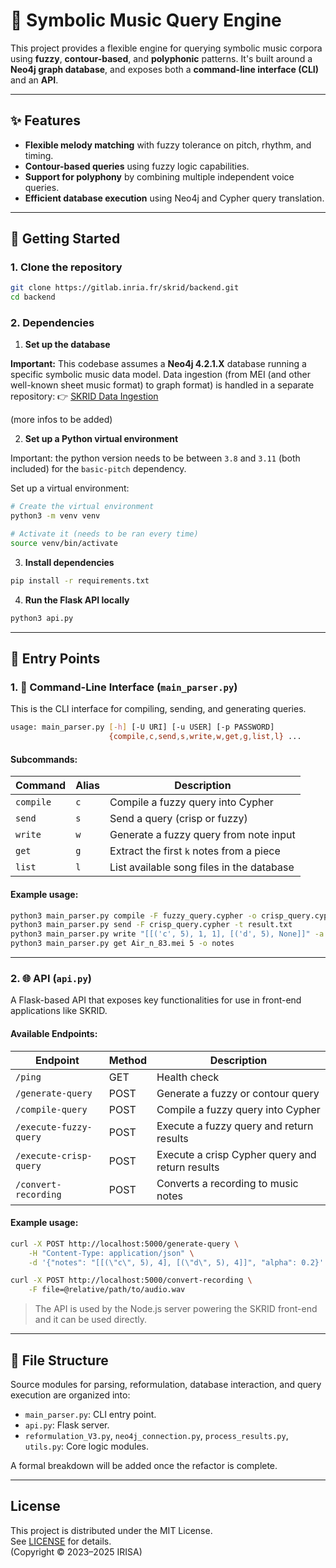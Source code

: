 # 🎼 Symbolic Music Query Engine

This project provides a flexible engine for querying symbolic music corpora using **fuzzy**, **contour-based**, and **polyphonic** patterns. It's built around a **Neo4j graph database**, and exposes both a **command-line interface (CLI)** and an **API**.

---

## ✨ Features

- **Flexible melody matching** with fuzzy tolerance on pitch, rhythm, and timing.
- **Contour-based queries** using fuzzy logic capabilities.
- **Support for polyphony** by combining multiple independent voice queries.
- **Efficient database execution** using Neo4j and Cypher query translation.

---

## 🚀 Getting Started

### 1. Clone the repository
```bash
git clone https://gitlab.inria.fr/skrid/backend.git
cd backend
```

### 2. Dependencies

1. **Set up the database**

**Important:** This codebase assumes a **Neo4j 4.2.1.X** database running a specific symbolic music data model. Data ingestion (from MEI (and other well-known sheet music format) to graph format) is handled in a separate repository:
👉 [SKRID Data Ingestion](https://gitlab.inria.fr/skrid/data-ingestion)

(more infos to be added)

2. **Set up a Python virtual environment**

Important: the python version needs to be between `3.8` and `3.11` (both included) for the `basic-pitch` dependency.

Set up a virtual environment:
```bash
# Create the virtual environment
python3 -m venv venv

# Activate it (needs to be ran every time)
source venv/bin/activate
```

3. **Install dependencies**
```bash
pip install -r requirements.txt
```

4. **Run the Flask API locally**
```bash
python3 api.py
```

---

## 🧪 Entry Points

### 1. 👤 Command-Line Interface (`main_parser.py`)

This is the CLI interface for compiling, sending, and generating queries.

```bash
usage: main_parser.py [-h] [-U URI] [-u USER] [-p PASSWORD]
                      {compile,c,send,s,write,w,get,g,list,l} ...
```

#### Subcommands:
| Command      | Alias | Description                               |
|--------------|-------|-------------------------------------------|
| `compile`    | `c`   | Compile a fuzzy query into Cypher         |
| `send`       | `s`   | Send a query (crisp or fuzzy)             |
| `write`      | `w`   | Generate a fuzzy query from note input    |
| `get`        | `g`   | Extract the first `k` notes from a piece  |
| `list`       | `l`   | List available song files in the database |

#### Example usage:
```bash
python3 main_parser.py compile -F fuzzy_query.cypher -o crisp_query.cypher
python3 main_parser.py send -F crisp_query.cypher -t result.txt
python3 main_parser.py write "[[('c', 5), 1, 1], [('d', 5), None]]" -a 0.5 -t
python3 main_parser.py get Air_n_83.mei 5 -o notes
```

---

### 2. 🌐 API (`api.py`)

A Flask-based API that exposes key functionalities for use in front-end applications like SKRID.

#### Available Endpoints:

| Endpoint               | Method | Description                                     |
|------------------------|--------|-------------------------------------------------|
| `/ping`                | GET    | Health check                                    |
| `/generate-query`      | POST   | Generate a fuzzy or contour query               |
| `/compile-query`       | POST   | Compile a fuzzy query into Cypher               |
| `/execute-fuzzy-query` | POST   | Execute a fuzzy query and return results        |
| `/execute-crisp-query` | POST   | Execute a crisp Cypher query and return results |
| `/convert-recording`   | POST   | Converts a recording to music notes             |

#### Example usage:
```bash
curl -X POST http://localhost:5000/generate-query \
    -H "Content-Type: application/json" \
    -d '{"notes": "[[(\"c\", 5), 4], [(\"d\", 5), 4]]", "alpha": 0.2}'
```

```bash
curl -X POST http://localhost:5000/convert-recording \
    -F file=@relative/path/to/audio.wav
```

> The API is used by the Node.js server powering the SKRID front-end and it can be used directly.

---

## 📁 File Structure

Source modules for parsing, reformulation, database interaction, and query execution are organized into:
- `main_parser.py`: CLI entry point.
- `api.py`: Flask server.
- `reformulation_V3.py`, `neo4j_connection.py`, `process_results.py`, `utils.py`: Core logic modules.

A formal breakdown will be added once the refactor is complete.

---

## License

This project is distributed under the MIT License.  
See [LICENSE](./LICENSE) for details.  
(Copyright © 2023–2025 IRISA)



